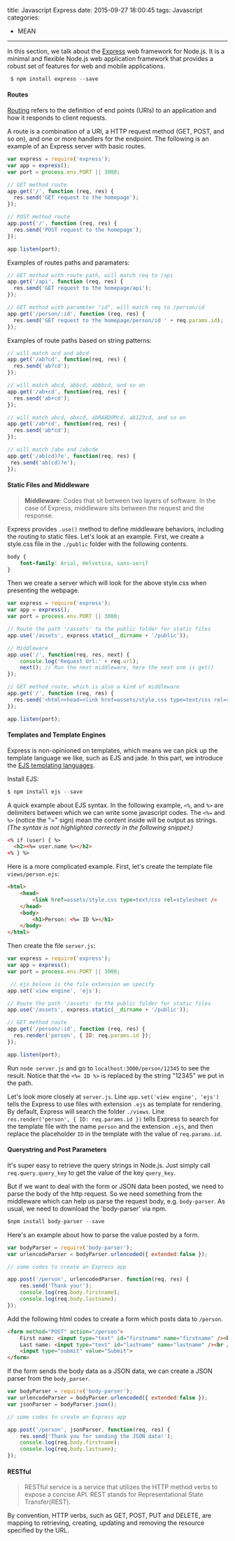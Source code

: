 title: Javascript Express
date: 2015-09-27 18:00:45
tags: Javascript
categories:
- MEAN

---

In this section, we talk about the [Express](http://expressjs.com/) web framework for Node.js. It is a minimal and flexible Node.js web application framework that provides a robust set of features for web and mobile applications.

``` javascript
 $ npm install express --save
 ```

<!-- more -->

#### Routes
[Routing](http://expressjs.com/guide/routing.html) refers to the definition of end points (URIs) to an application and how it responds to client requests.

A route is a combination of a URI, a HTTP request method (GET, POST, and so on), and one or more handlers for the endpoint. The following is an example of an Express server with basic routes.
``` javascript
var express = require('express');
var app = express();
var port = process.env.PORT || 3000;

// GET method route
app.get('/', function (req, res) {
  res.send('GET request to the homepage');
});

// POST method route
app.post('/', function (req, res) {
  res.send('POST request to the homepage');
});

app.listen(port);
```
Examples of routes paths and paramaters:
``` javascript
// GET mothod with route path, will match req to /api
app.get('/api', function (req, res) {
  res.send('GET request to the homepage/api');
});

// GET mothod with parameter "id", will match req to /person/id
app.get('/person/:id', function (req, res) {
  res.send('GET request to the homepage/person/id ' + req.params.id);
});
```
Examples of route paths based on string patterns:
``` javascript
// will match acd and abcd
app.get('/ab?cd', function(req, res) {
  res.send('ab?cd');
});

// will match abcd, abbcd, abbbcd, and so on
app.get('/ab+cd', function(req, res) {
  res.send('ab+cd');
});

// will match abcd, abxcd, abRABDOMcd, ab123cd, and so on
app.get('/ab*cd', function(req, res) {
  res.send('ab*cd');
});

// will match /abe and /abcde
app.get('/ab(cd)?e', function(req, res) {
 res.send('ab(cd)?e');
});
```

#### Static Files and Middleware
> **Middleware**:  Codes that sit between two layers of software. In the case of Express, middleware sits between the request and the response.

Express provides `.use()` method to define middleware behaviors, including the routing to static files. Let's look at an example. First, we create a style.css file in the `./public` folder with the following contents.
``` css
body {
    font-family: Arial, Helvetica, sans-serif
}
```
Then we create a server which will look for the above style.css when presenting the webpage.

``` javascript
var express = require('express');
var app = express();
var port = process.env.PORT || 3000;

// Route the path '/assets' to the public folder for static files
app.use('/assets', express.static(__dirname + '/public'));

// Middleware
app.use('/', function(req, res, next) {
    console.log('Request Url:' + req.url);
    next(); // Run the next middleware, here the next one is get()
});

// GET method route, which is also a kind of middleware
app.get('/', function (req, res) {
  res.send('<html><head><link href=assets/style.css type=text/css rel=stylesheet /></head><body><h1>Hello World!</h1></body></html>');
});

app.listen(port);
```
#### Templates and Template Engines
Express is non-opinioned on templates, which means we can pick up the template language we like, such as EJS and jade. In this part,  we introduce the [EJS templating languages](http://ejs.co/).

Install EJS:
``` javascript
$ npm install ejs --save
```
A 	quick example about EJS syntax. In the following example, `<%`, and `%>` are delimiters between which we can write some javascript codes. The `<%=` and `%>` (notice the "=" sign) mean the content inside will be output as strings. *(The syntax is not highlighted correctly in the following snippet.)*
``` html
<% if (user) { %>
  <h2><%= user.name %></h2>
<% } %>
```
Here is a more complicated example. First, let's create the template file `views/person.ejs`:
``` html
<html>
    <head>
        <link href=assets/style.css type=text/css rel=stylesheet />
    </head>
    <body>
        <h1>Person: <%= ID %></h1>
    </body>
</html>
```
Then create the file `server.js`:
``` javascript
var express = require('express');
var app = express();
var port = process.env.PORT || 3000;

 // ejs belove is the file extension we specify
app.set('view engine', 'ejs');

// Route the path '/assets' to the public folder for static files
app.use('/assets', express.static(__dirname + '/public'));

// GET method route
app.get('/person/:id', function (req, res) {
  res.render('person', { ID: req.params.id });
});

app.listen(port);
```
Run `node server.js` and go to `localhost:3000/person/12345` to see the result. Notice that the `<%= ID %>` is replaced by the string "12345" we put in the path.

Let's look more closely at `server.js`. Line `app.set('view engine', 'ejs')` tells the Express to use files with extension `.ejs` as template for rendering. By default, Express will search the folder `./views`. Line `res.render('person', { ID: req.params.id })` tells Express to search for the template file with the name `person` and the extension `.ejs`, and then replace the placeholder `ID` in the template with the value of `req.params.id`.

####  Querystring and Post Parameters
It's super easy to retrieve the query strings in Node.js. Just simply call `req.query.query_key` to get the value of the key `query_key`.

But if we want to deal with the form or JSON data been posted, we need to parse the body of the http request. So we need something from the middleware which can help us parse the request body, e.g. `body-parser`.
As usual, we need to download the 'body-parser' via npm.
``` javascript
$npm install body-parser --save
```
Here's an example about how to parse the value posted by a form.
``` javascript
var bodyParser = require('body-parser');
var urlencodeParser = bodyParser.urlencoded({ extended:false });

// some codes to create an Express app

app.post('/person', urlencodedParser, function(req, res) {
	res.send('Thank you!');
	console.log(req.body.firstname);
	console.log(req.body.lastname);
});
```
Add the following html codes to create a form which posts data to `/person`.
``` html
<form method="POST" action="/person">
	First name: <input type="text" id="firstname" name="firstname" /><br />
	Last name: <input type="text" id="lastname" name="lastname" /><br />
	<input type="submit" value="Submit">
</form>
```
If the form sends the body data as a JSON data, we can create a JSON parser from the `body_parser`.
``` javascript
var bodyParser = require('body-parser');
var urlencodeParser = bodyParser.urlencoded({ extended:false });
var jsonParser = bodyParser.json();

// some codes to create an Express app

app.post('/person', jsonParser, function(req, res) {
	res.send('Thank you for sending the JSON data!');
	console.log(req.body.firstname);
	console.log(req.body.lastname);
});
```

#### RESTful
> RESTful service is a service that utilizes the HTTP method verbs to expose a concise API. REST stands for Representational State Transfer(REST).

By convention, HTTP verbs, such as GET, POST, PUT and DELETE, are mapping to retrieving, creating, updating and removing the resource specified by the URL.